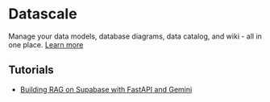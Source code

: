 # Datascale

Manage your data models, database diagrams, data catalog, and wiki - all in one place. [Learn more](https://getdatascale.com)

## Tutorials

* [Building RAG on Supabase with FastAPI and Gemini](./cookbook/tutorials/mcp_rag/)